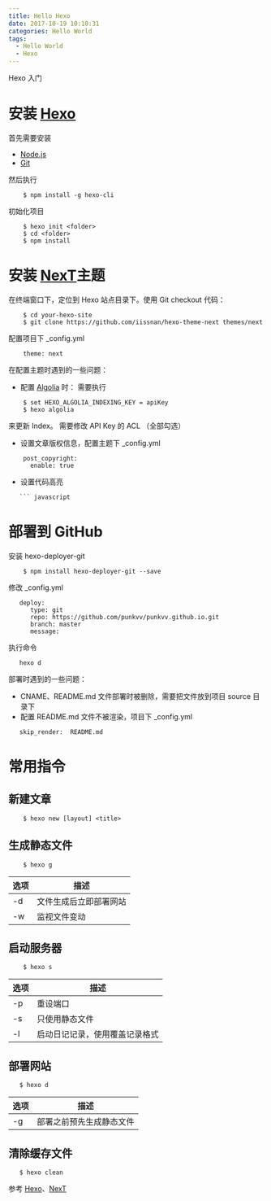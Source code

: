 ```yaml
---
title: Hello Hexo
date: 2017-10-19 10:10:31
categories: Hello World
tags:
  - Hello World
  - Hexo
---
```


Hexo 入门

<!-- more -->

# 安装 [Hexo][hexo]
首先需要安装
- [Node.js][node]
- [Git][git]

然后执行
```
    $ npm install -g hexo-cli
```
初始化项目
```
    $ hexo init <folder>
    $ cd <folder>
    $ npm install
```

# 安装 [NexT][next]主题 
在终端窗口下，定位到 Hexo 站点目录下。使用 Git checkout 代码：
```
    $ cd your-hexo-site
    $ git clone https://github.com/iissnan/hexo-theme-next themes/next
```
配置项目下 _config.yml 
```
    theme: next
```

在配置主题时遇到的一些问题：

- 配置 [Algolia][algolia] 时：
  需要执行 
```
    $ set HEXO_ALGOLIA_INDEXING_KEY = apiKey
    $ hexo algolia
```
  来更新 Index。
  需要修改 API Key 的 ACL （全部勾选） 

- 设置文章版权信息，配置主题下 _config.yml
 ```
     post_copyright:
       enable: true
 ```
- 设置代码高亮
``` 
   ``` javascript
```
# 部署到 GitHub

安装 hexo-deployer-git

```
    $ npm install hexo-deployer-git --save
```

修改 _config.yml
 
```
   deploy:
      type: git
      repo: https://github.com/punkvv/punkvv.github.io.git
      branch: master
      message:
```

执行命令
```
   hexo d
```

部署时遇到的一些问题：

- CNAME、README.md 文件部署时被删除，需要把文件放到项目 source 目录下
- 配置 README.md 文件不被渲染，项目下 _config.yml
```
   skip_render:  README.md
```

# 常用指令

## 新建文章
```
    $ hexo new [layout] <title>
```
## 生成静态文件
```
    $ hexo g
```
选项|描述 
--- | ---
-d  | 文件生成后立即部署网站
-w  | 监视文件变动

## 启动服务器
```
    $ hexo s
```
选项|描述 
--- | ---
-p  | 重设端口
-s  | 只使用静态文件
-l  | 启动日记记录，使用覆盖记录格式

## 部署网站
```
   $ hexo d
```
选项|描述 
--- | ---
-g  | 部署之前预先生成静态文件

## 清除缓存文件
```
   $ hexo clean
```

参考 [Hexo][hexo]、[NexT][next]

[hexo]: https://hexo.io
[next]: http://theme-next.iissnan.com/
[node]: https://nodejs.org/
[git]: https://git-scm.com/
[algolia]: https://www.algolia.com/ 